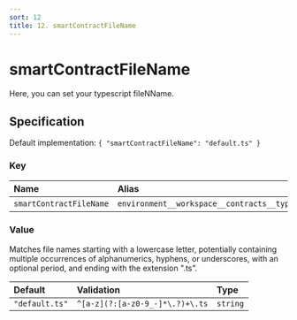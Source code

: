 ```yaml
---
sort: 12
title: 12. smartContractFileName
---
```


# smartContractFileName

Here, you can set your typescript fileNName.


## Specification

Default implementation: ```{ "smartContractFileName": "default.ts" }```

### Key

| **Name** | **Alias** | **Methods** | **Category** |  
|:--|:--|:--|:--|
| ```smartContractFileName``` | ```environment__workspace__contracts__typescript__fileName``` | [deployContract](../methods/deployContract.html#options) | [Workspace](../options/#workspace) |

### Value

Matches file names starting with a lowercase letter, potentially containing multiple occurrences of alphanumerics, hyphens, or underscores, with an optional period, and ending with the extension ".ts".

| **Default** | **Validation** | **Type** |
|:--|:--|:--|
| ```"default.ts"``` | ```^[a-z](?:[a-z0-9_-]*\.?)+\.ts``` | ```string``` |

